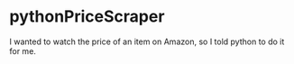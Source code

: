 # pythonPriceScraper
I wanted to watch the price of an item on Amazon, so I told python to do it for me.
